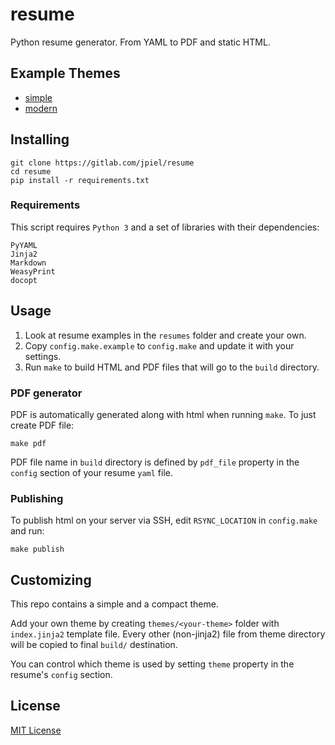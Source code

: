 resume
======

Python resume generator. From YAML to PDF and static HTML.

Example Themes
--------------

* [simple](http://resume.hanula.com/)
* [modern](https://jordan.piel.vip/)

Installing
----------

    git clone https://gitlab.com/jpiel/resume
    cd resume
    pip install -r requirements.txt

### Requirements

This script requires `Python 3` and a set of libraries with their dependencies:

    PyYAML
    Jinja2
    Markdown
    WeasyPrint
    docopt

Usage
-----

1. Look at resume examples in the `resumes` folder and create your own.
2. Copy `config.make.example` to `config.make` and update it with your settings.
3. Run `make` to build HTML and PDF files that will go to the `build` directory.

### PDF generator

PDF is automatically generated along with html when running `make`.
To just create PDF file:

    make pdf

PDF file name in `build` directory is defined by `pdf_file` property in the `config` section of your resume `yaml` file.

### Publishing

To publish html on your server via SSH, edit `RSYNC_LOCATION` in `config.make` and run:

    make publish

Customizing
-----------

This repo contains a simple and a compact theme.

Add your own theme by creating `themes/<your-theme>` folder with `index.jinja2` template file.
Every other (non-jinja2) file from theme directory will be copied to final `build/` destination.

You can control which theme is used by setting `theme` property in the resume's `config` section.

License
-------

[MIT License](https://github.com/JBenPiel/resume/blob/master/LICENSE)
